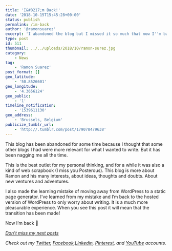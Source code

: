 ```yaml
---
title: 'I&#8217;m Back!'
date: '2018-10-15T15:45:28+00:00'
status: publish
permalink: /im-back
author: '@ramonsuarez'
excerpt: 'I abandoned the blog but I missed it so much that now I''m back :)'
type: post
id: 511
thumbnail: ../../uploads/2018/10/ramon-surez.jpg
category:
    - News
tag:
    - 'Ramon Suarez'
post_format: []
geo_latitude:
    - '50.8526601'
geo_longitude:
    - '4.3656124'
geo_public:
    - '1'
timeline_notification:
    - '1539611130'
geo_address:
    - 'Brussels, Belgium'
publicize_tumblr_url:
    - 'http://.tumblr.com/post/179078479638'
---
```

This blog has been abandoned for some time because I thought that some other blogs I had were more relevant for what I wanted to write. But it has been nagging me all the time.

This is the best outlet for my personal thinking, and for a while it was also a kind of web scrapbook (I miss you Posterous). This blog is more about Ramon and his many interests, about ideas, thoughts and doubts. About new ventures and adventures.

I also made the learning mistake of moving away from WordPress to a static page generator. I’ve learned from my mistake and I’m back to the hosted version of WordPress to only worry about writing. It is a much more pleasurable experience. When you see this post it will mean that the transition has been made!

Now I’m back 🙂

*[Don’t miss my next posts](https://ramonsuarez.com/do-you-want-to-hear-from-me/)*

*Check out my [Twitter](https://twitter.com/ramonsuarez), [Facebook](https://www.facebook.com/ramonsuarezdotcom),[Linkedin](https://www.linkedin.com/in/ramonsuarez/), [Pinterest](https://www.pinterest.com/ramonsuarez/), and [YouTube](https://www.youtube.com/ramonsuarezv) accounts.*